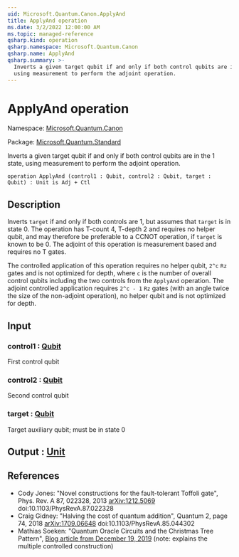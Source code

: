 ```yaml
---
uid: Microsoft.Quantum.Canon.ApplyAnd
title: ApplyAnd operation
ms.date: 3/2/2022 12:00:00 AM
ms.topic: managed-reference
qsharp.kind: operation
qsharp.namespace: Microsoft.Quantum.Canon
qsharp.name: ApplyAnd
qsharp.summary: >-
  Inverts a given target qubit if and only if both control qubits are in the 1 state,
  using measurement to perform the adjoint operation.
---
```


# ApplyAnd operation

Namespace: [Microsoft.Quantum.Canon](xref:Microsoft.Quantum.Canon)

Package: [Microsoft.Quantum.Standard](https://nuget.org/packages/Microsoft.Quantum.Standard)


Inverts a given target qubit if and only if both control qubits are in the 1 state,using measurement to perform the adjoint operation.

```qsharp
operation ApplyAnd (control1 : Qubit, control2 : Qubit, target : Qubit) : Unit is Adj + Ctl
```


## Description

Inverts `target` if and only if both controls are 1, but assumes that`target` is in state 0.  The operation has T-count 4, T-depth 2 andrequires no helper qubit, and may therefore be preferable to a CCNOToperation, if `target` is known to be 0.  The adjoint of this operationis measurement based and requires no T gates.The controlled application of this operation requires no helper qubit,`2^c` `Rz` gates and is not optimized for depth, where `c` is the numberof overall control qubits including the two controls from the `ApplyAnd`operation.  The adjoint controlled application requires `2^c - 1` `Rz`gates (with an angle twice the size of the non-adjoint operation), nohelper qubit and is not optimized for depth.

## Input

### control1 : [Qubit](xref:microsoft.quantum.qsharp.valueliterals#qubit-literals)

First control qubit


### control2 : [Qubit](xref:microsoft.quantum.qsharp.valueliterals#qubit-literals)

Second control qubit


### target : [Qubit](xref:microsoft.quantum.qsharp.valueliterals#qubit-literals)

Target auxiliary qubit; must be in state 0



## Output : [Unit](xref:microsoft.quantum.qsharp.valueliterals#unit-literal)



## References

- Cody Jones: "Novel constructions for the fault-tolerant Toffoli gate",  Phys. Rev. A 87, 022328, 2013  [arXiv:1212.5069](https://arxiv.org/abs/1212.5069)  doi:10.1103/PhysRevA.87.022328- Craig Gidney: "Halving the cost of quantum addition", Quantum 2, page  74, 2018  [arXiv:1709.06648](https://arxiv.org/abs/1709.06648)  doi:10.1103/PhysRevA.85.044302- Mathias Soeken: "Quantum Oracle Circuits and the Christmas Tree Pattern",  [Blog article from December 19, 2019](https://msoeken.github.io/blog_qac.html)  (note: explains the multiple controlled construction)